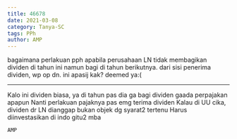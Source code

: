 ```yaml
---
title: 46678
date: 2021-03-08
category: Tanya-SC
tags: PPh
author: AMP
---
```


bagaimana perlakuan pph apabila perusahaan LN tidak membagikan dividen di tahun ini namun bagi di tahun berikutnya. dari sisi penerima dividen, wp op dn. ini apasij kak? deemed ya:(

---

Kalo ini dividen biasa, ya di tahun pas dia ga bagi dividen gaada perpajakan apapun Nanti perlakuan pajaknya pas emg terima dividen Kalau di UU cika, dividen dr LN dianggap bukan objek dg syarat2 tertenu Harus diinvestasikan di indo gitu2 mba

`AMP`
